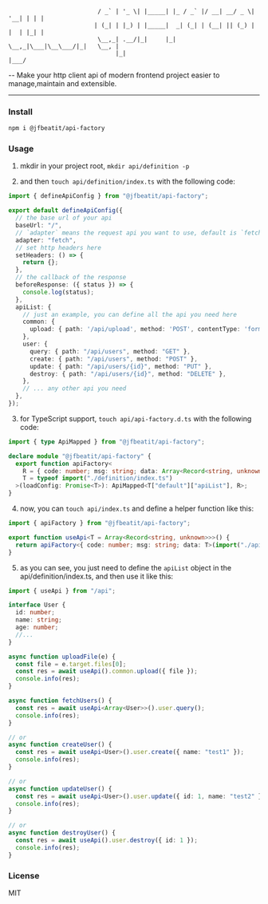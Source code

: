 ```
                         / _` | '_ \| |_____| |_ / _` |/ __| __/ _ \| '__| | | |
                        | (_| | |_) | |_____|  _| (_| | (__| || (_) | |  | |_| |
                         \__,_| .__/|_|     |_|  \__,_|\___|\__\___/|_|   \__, |
                              |_|                                         |___/
```

-- Make your http client api of modern frontend project easier to manage,maintain and extensible.

---

### Install

```bash
npm i @jfbeatit/api-factory
```

### Usage

1. mkdir in your project root, `mkdir api/definition -p`

2. and then `touch api/definition/index.ts` with the following code:

```ts
import { defineApiConfig } from "@jfbeatit/api-factory";

export default defineApiConfig({
  // the base url of your api
  baseUrl: "/",
  // `adapter` means the request api you want to use, default is `fetch`
  adapter: "fetch",
  // set http headers here
  setHeaders: () => {
    return {};
  },
  // the callback of the response
  beforeResponse: ({ status }) => {
    console.log(status);
  },
  apiList: {
    // just an example, you can define all the api you need here
    common: {
      upload: { path: '/api/upload', method: 'POST', contentType: 'form' // default is `json` },
    },
    user: {
      query: { path: "/api/users", method: "GET" },
      create: { path: "/api/users", method: "POST" },
      update: { path: "/api/users/{id}", method: "PUT" },
      destroy: { path: "/api/users/{id}", method: "DELETE" },
    },
    // ... any other api you need
  },
});
```

3. for TypeScript support, `touch api/api-factory.d.ts` with the following code:

```ts
import { type ApiMapped } from "@jfbeatit/api-factory";

declare module "@jfbeatit/api-factory" {
  export function apiFactory<
    R = { code: number; msg: string; data: Array<Record<string, unknown>> },
    T = typeof import("./definition/index.ts")
  >(loadConfig: Promise<T>): ApiMapped<T["default"]["apiList"], R>;
}
```

4. now, you can `touch api/index.ts` and define a helper function like this:

```ts
import { apiFactory } from "@jfbeatit/api-factory";

export function useApi<T = Array<Record<string, unknown>>>() {
  return apiFactory<{ code: number; msg: string; data: T>(import("./api/definition/index.ts"));
}
```
5. as you can see, you just need to define the `apiList` object in the api/definition/index.ts, and then use it like this:

```ts
import { useApi } from "/api";

interface User {
  id: number;
  name: string;
  age: number;
  //...
}

async function uploadFile(e) {
  const file = e.target.files[0];
  const res = await useApi().common.upload({ file });
  console.info(res);
}

async function fetchUsers() {
  const res = await useApi<Array<User>>().user.query();
  console.info(res);
}

// or
async function createUser() {
  const res = await useApi<User>().user.create({ name: "test1" });
  console.info(res);
}

// or
async function updateUser() {
  const res = await useApi<User>().user.update({ id: 1, name: "test2" });
  console.info(res);
}

// or
async function destroyUser() {
  const res = await useApi().user.destroy({ id: 1 });
  console.info(res);
}
```

### License

MIT
